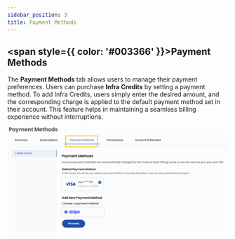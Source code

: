 ```yaml
---
sidebar_position: 3
title: Payment Methods
---
```


## <span style={{ color: '#003366' }}>Payment Methods</span>

The **Payment Methods** tab allows users to manage their payment preferences. Users can purchase **Infra Credits** by setting a payment method. To add Infra Credits, users simply enter the desired amount, and the corresponding charge is applied to the default payment method set in their account. This feature helps in maintaining a seamless billing experience without interruptions.

![Payment Methods](images/billing_9.png)

